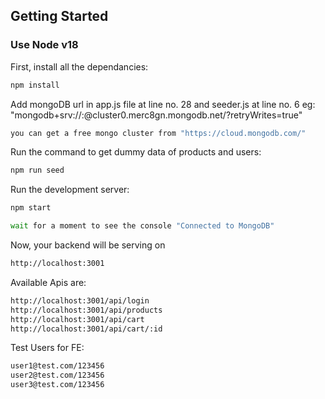 ## Getting Started

### Use Node v18

First, install all the dependancies:

```bash
npm install
```

Add mongoDB url in app.js file at line no. 28 and seeder.js at line no. 6
eg: 
"mongodb+srv://<username>:<password>@cluster0.merc8gn.mongodb.net/?retryWrites=true"
```bash
you can get a free mongo cluster from "https://cloud.mongodb.com/"
```

Run the command to get dummy data of products and users:

```bash
npm run seed

```

Run the development server:

```bash
npm start

wait for a moment to see the console "Connected to MongoDB"

```

Now, your backend will be serving on
```bash
http://localhost:3001
```


Available Apis are:
```bash
http://localhost:3001/api/login
http://localhost:3001/api/products
http://localhost:3001/api/cart
http://localhost:3001/api/cart/:id
```

Test Users for FE:
```bash
user1@test.com/123456
user2@test.com/123456
user3@test.com/123456
```